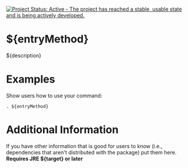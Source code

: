 [![Project Status: Active - The project has reached a stable, usable state and is being actively developed.](http://www.repostatus.org/badges/latest/active.svg)](http://www.repostatus.org/#active)

# ${entryMethod}
${description}

# Examples
Show users how to use your command:

```
. ${entryMethod} 

```

# Additional Information
If you have other information that is good for users to know (i.e., 
dependencies that aren't distributed with the package) put them here.
__Requires JRE ${target} or later__


